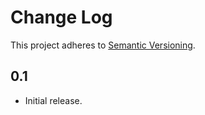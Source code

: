 # Change Log
This project adheres to [Semantic Versioning](http://semver.org/).


## 0.1
* Initial release.
